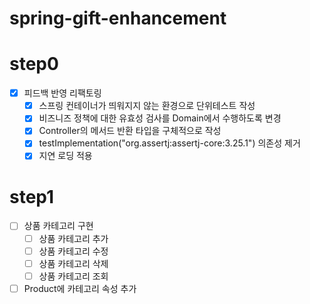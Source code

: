 # spring-gift-enhancement
# step0
- [x] 피드백 반영 리팩토링
  - [x] 스프링 컨테이너가 띄워지지 않는 환경으로 단위테스트 작성
  - [x] 비즈니즈 정책에 대한 유효성 검사를 Domain에서 수행하도록 변경
  - [x] Controller의 메서드 반환 타입을 구체적으로 작성
  - [x] testImplementation("org.assertj:assertj-core:3.25.1") 의존성 제거
  - [x] 지연 로딩 적용
# step1
- [ ] 상품 카테고리 구현
  - [ ] 상품 카테고리 추가
  - [ ] 상품 카테고리 수정
  - [ ] 상품 카테고리 삭제
  - [ ] 상품 카테고리 조회
- [ ] Product에 카테고리 속성 추가